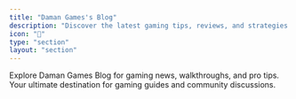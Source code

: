 ```yaml
---
title: "Daman Games's Blog"
description: "Discover the latest gaming tips, reviews, and strategies at Daman Games Blog. Level up your gaming experience with expert insights and exclusive content."
icon: "📰"
type: "section"
layout: "section"
---
```


Explore Daman Games Blog for gaming news, walkthroughs, and pro tips. Your ultimate destination for gaming guides and community discussions.